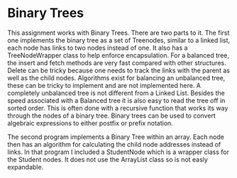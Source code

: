 # Binary Trees

This assignment works with Binary Trees.  There are two parts to it.  The first one implements the binary tree as a set of Treenodes, similar to a linked list, each node has links to two nodes instead of one.  It also has a TreeNodeWrapper class to help enforce encapsulation.  For a balanced tree, the insert and fetch methods are very fast compared with other structures.  Delete can be tricky because one needs to track the links with the parent as well as the child nodes.  Algorithms exist for balancing an unbalanced tree, these can be tricky to implement and are not implemented here.  A completely unbalanced tree is not different from a Linked List.  Besides the speed associated with a Balanced tree it is also easy to read the tree off in sorted order.  This is often done with a recursive function that works its way through the nodes of a binary tree.  Binary trees can be used to convert algebraic expressions to either postfix or prefix notation.     

The second program implements a Binary Tree within an array.  Each node then has an algorithm for calculating the child node addresses instead of links.  In that program I included a StudentNode which is a wrapper class for the Student nodes.  It does not use the ArrayList class so is not easly expandable.
